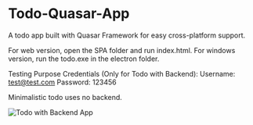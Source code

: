 # Todo-Quasar-App
A todo app built with Quasar Framework for easy cross-platform support.

For web version, open the SPA folder and run index.html.
For windows version, run the todo.exe in the electron folder.

Testing Purpose Credentials (Only for Todo with Backend):
Username: test@test.com
Password: 123456

Minimalistic todo uses no backend.

![Todo with Backend App](https://j.gifs.com/r8Gvpp.gif)